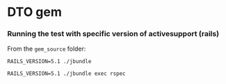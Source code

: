 # DTO gem

### Running the test with specific version of activesupport (rails)

From the `gem_source` folder:


```
RAILS_VERSION=5.1 ./jbundle
```

```
RAILS_VERSION=5.1 ./jbundle exec rspec
